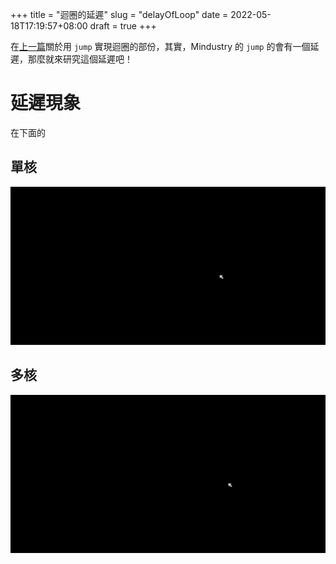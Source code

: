+++
title = "迴圈的延遲"
slug = "delayOfLoop"
date = 2022-05-18T17:19:57+08:00
draft = true
+++

在[上一篇](../turretautoaim)關於用 `jump` 實現迴圈的部份，其實，Mindustry 的 `jump` 的會有一個延遲，那麼就來研究這個延遲吧！  

# 延遲現象
在下面的

## 單核
![single core](./singleCore.gif)

## 多核
![four cores](./fourCores.gif)


